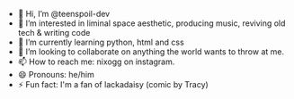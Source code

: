 - 👋 Hi, I’m @teenspoil-dev
- 👀 I’m interested in liminal space aesthetic, producing music, reviving old tech & writing code
- 🌱 I’m currently learning python, html and css
- 💞️ I’m looking to collaborate on anything the world wants to throw at me.
- 📫 How to reach me: nixogg on instagram.
- 😄 Pronouns: he/him
- ⚡ Fun fact: I'm a fan of lackadaisy (comic by Tracy)

<!---
teenspoil-dev/teenspoil-dev is a ✨ special ✨ repository because its `README.md` (this file) appears on your GitHub profile.
You can click the Preview link to take a look at your changes.
--->
